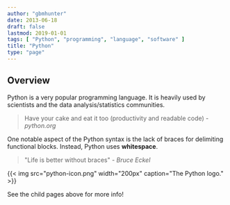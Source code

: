 ```yaml
---
author: "gbmhunter"
date: 2013-06-18
draft: false
lastmod: 2019-01-01
tags: [ "Python", "programming", "language", "software" ]
title: "Python"
type: "page"
---
```


## Overview

Python is a very popular programming language. It is heavily used by scientists and the data analysis/statistics communities.
 
> Have your cake and eat it too (productivity and readable code) - _python.org_

One notable aspect of the Python syntax is the lack of braces for delimiting functional blocks. Instead, Python uses **whitespace**.

> "Life is better without braces" - _Bruce Eckel_

{{< img src="python-icon.png" width="200px" caption="The Python logo." >}}

See the child pages above for more info!